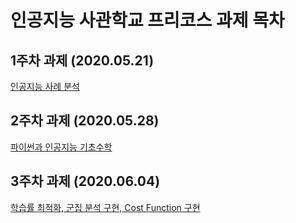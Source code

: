 # 인공지능 사관학교 프리코스 과제 목차

## 1주차 과제 (2020.05.21)

[인공지능 사례 분석](https://github.com/Taeyeop-Kim-96/Pre-course-assignment/blob/master/1week.ipynb "Go 1주차")

## 2주차 과제 (2020.05.28)

[파이썬과 인공지능 기초수학](https://github.com/Taeyeop-Kim-96/Pre-course-assignment/blob/master/2Week.ipynb "Go 2주차")

## 3주차 과제 (2020.06.04)

[학습률 최적화, 군집 분석 구현, Cost Function 구현](https://github.com/Taeyeop-Kim-96/Pre-course-assignment/blob/master/3Week.ipynb "Go 3주차")
